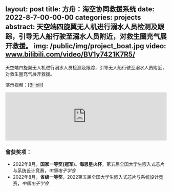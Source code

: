 layout: post
title:  方舟：海空协同救援系统
date:   2022-8-7-00-00-00
categories: projects
abstract: 天空端四旋翼无人机进行溺水人员检测及跟踪，引导无人船行驶至溺水人员附近，对救生圈充气展开救援。
img: /public/img/project_boat.jpg
video: www.bilibili.com/video/BV1y7421K7R5/
------
天空端四旋翼无人机进行溺水人员检测及跟踪，引导无人船行驶至溺水人员附近，对救生圈充气展开救援。

演示视频：[[Bilibili]](https://www.bilibili.com/video/BV1y7421K7R5/)

<div style="text-align:center">
<iframe id="test" src="https://player.bilibili.com/player.html?aid=1650042471&bvid=BV1y7421K7R5&cid=1424630208&p=1" scrolling="no" border="0" frameborder="no" framespacing="0" allowfullscreen="true" style="width:100%; max-width:800px;"> </iframe>
</div>

<script type="text/javascript">
document.getElementById("test").style.height=document.getElementById("test").scrollWidth / 16 * 9 +"px";
</script>

### 曾获奖项：
* 2022年8月，**国家一等奖(冠军)、海思星火杯**，第五届全国大学生嵌入式芯片与系统设计竞赛，*中国电子学会*
* 2022年8月，**省级一等奖**，2022第五届全国大学生嵌入式芯片与系统设计竞赛，*中国电子学会*